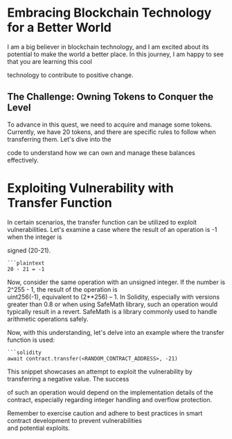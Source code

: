 # Embracing Blockchain Technology for a Better World

I am a big believer in blockchain technology, and I am excited about its potential to make the world a better place.  In this journey, I am happy to see that you are learning this cool 

technology to contribute to positive change.


## The Challenge: Owning Tokens to Conquer the Level

To advance in this quest, we need to acquire and manage some tokens. Currently, we have 20 tokens,  and there are specific rules to follow when transferring them. Let's dive into the

code to understand how we can own and manage these balances effectively.


# Exploiting Vulnerability with Transfer Function

In certain scenarios, the transfer function can be utilized to exploit vulnerabilities. Let's examine a  case where the result of an operation is -1 when the integer is 

signed (20-21).

    ```plaintext
    20 - 21 = -1


Now, consider the same operation with an unsigned integer. If the number is 2^255 - 1, the result of the operation is  
uint256(-1), equivalent to (2**256) – 1. In Solidity, especially with versions greater than 0.8 or when using SafeMath library, 
such an operation would typically result in a revert. SafeMath is a library commonly used to handle arithmetic operations safely.



Now, with this understanding, let's delve into an example where the transfer function is used:  

    ```solidity
    await contract.transfer(<RANDOM_CONTRACT_ADDRESS>, -21)
    


This snippet showcases an attempt to exploit the vulnerability by transferring a negative value. The success  

 of such an operation would depend on the implementation details of the contract, especially regarding integer handling and overflow protection.


Remember to exercise caution and adhere to best practices in smart contract development to prevent vulnerabilities   
and potential exploits.


